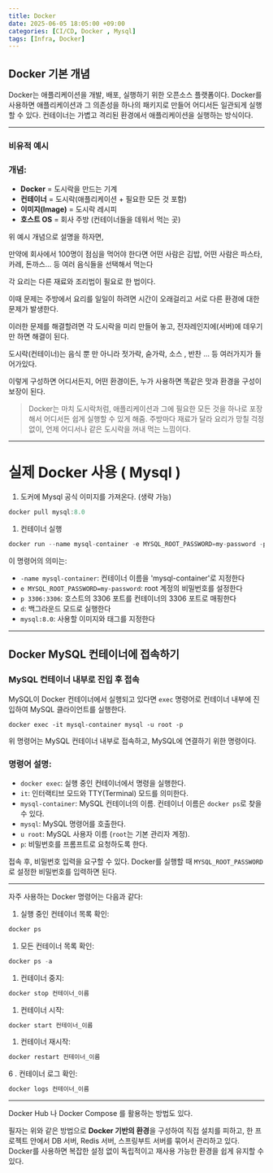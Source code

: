 ```yaml
---
title: Docker
date: 2025-06-05 18:05:00 +09:00
categories: [CI/CD, Docker , Mysql]
tags: [Infra, Docker]
---
```



## Docker 기본 개념

Docker는 애플리케이션을 개발, 배포, 실행하기 위한 오픈소스 플랫폼이다. Docker를 사용하면 애플리케이션과 그 의존성을 하나의 패키지로 만들어 어디서든 일관되게 실행할 수 있다. 컨테이너는 가볍고 격리된 환경에서 애플리케이션을 실행하는 방식이다.

---

### 비유적 예시

### 개념:

- **Docker** = 도시락을 만드는 기계
- **컨테이너** = 도시락(애플리케이션 + 필요한 모든 것 포함)
- **이미지(Image)** = 도시락 레시피
- **호스트 OS** = 회사 주방 (컨테이너들을 데워서 먹는 곳)

위 예시 개념으로 설명을 하자면, 

만약에 회사에서 100명이 점심을 먹어야 한다면 어떤 사람은 김밥, 어떤 사람은 파스타, 카레, 돈까스… 등 여러 음식들을 선택해서 먹는다 

각 요리는 다른 재료와 조리법이 필요로 한 법이다.

이때 문제는 주방에서 요리를 일일이 하려면 시간이 오래걸리고 서로 다른 환경에 대한 문제가 발생한다.

이러한 문제를 해결할려면 각 도시락을 미리 만들어 놓고,  전자레인지에(서버)에 데우기만 하면 해결이 된다.

도시락(컨테이너)는  음식 뿐 만 아니라 젓가락, 숟가락, 소스 , 반찬 … 등 여러가지가 들어가있다. 

이렇게 구성하면 어디서든지, 어떤 환경이든, 누가 사용하면 똑같은 맛과 환경을 구성이 보장이 된다.

> Docker는 마치 도시락처럼, 애플리케이션과 그에 필요한 모든 것을 하나로 포장해서 어디서든 쉽게 실행할 수 있게 해줌. 주방마다 재료가 달라 요리가 망칠 걱정 없이, 언제 어디서나 같은 도시락을 꺼내 먹는 느낌이다.
> 

---

# 실제 Docker 사용 ( Mysql )

1. 도커에 Mysql 공식 이미지를 가져온다. (생략 가능)

```java
docker pull mysql:8.0
```

1. 컨테이너 실행 

```java
docker run --name mysql-container -e MYSQL_ROOT_PASSWORD=my-password -p 3306:3306 -d mysql:8.0
```

이 명령어의 의미는:

- `-name mysql-container`: 컨테이너 이름을 'mysql-container'로 지정한다
- `e MYSQL_ROOT_PASSWORD=my-password`: root 계정의 비밀번호를 설정한다
- `p 3306:3306`: 호스트의 3306 포트를 컨테이너의 3306 포트로 매핑한다
- `d`: 백그라운드 모드로 실행한다
- `mysql:8.0`: 사용할 이미지와 태그를 지정한다

---

## Docker MySQL 컨테이너에 접속하기

### MySQL 컨테이너 내부로 진입 후 접속

MySQL이 Docker 컨테이너에서 실행되고 있다면 `exec` 명령어로 컨테이너 내부에 진입하여 MySQL 클라이언트를 실행한다.

`docker exec -it mysql-container mysql -u root -p`

위 명령어는 MySQL 컨테이너 내부로 접속하고, MySQL에 연결하기 위한 명령이다.

### 명령어 설명:

- `docker exec`: 실행 중인 컨테이너에서 명령을 실행한다.
- `it`: 인터랙티브 모드와 TTY(Terminal) 모드를 의미한다.
- `mysql-container`: MySQL 컨테이너의 이름. 컨테이너 이름은 `docker ps`로 찾을 수 있다.
- `mysql`: MySQL 명령어를 호출한다.
- `u root`: MySQL 사용자 이름 (`root`는 기본 관리자 계정).
- `p`: 비밀번호를 프롬프트로 요청하도록 한다.

접속 후, 비밀번호 입력을 요구할 수 있다. Docker를 실행할 때 `MYSQL_ROOT_PASSWORD`로 설정한 비밀번호를 입력하면 된다.

---

자주 사용하는 Docker 명령어는 다음과 같다:

1. 실행 중인 컨테이너 목록 확인:

```java
docker ps 
```

1. 모든 컨테이너 목록 확인:

```java
docker ps -a
```

1. 컨테이너 중지:

```java
docker stop 컨테이너_이름
```

1. 컨테이너 시작:

```java
docker start 컨테이너_이름
```

1. 컨테이너 재시작:

```java
docker restart 컨테이너_이름 
```

6 . 컨테이너 로그 확인:

```java
docker logs 컨테이너_이름
```

---

Docker Hub 나 Docker Compose 를 활용하는 방법도 있다.

필자는 위와 같은 방법으로 **Docker 기반의 환경**을 구성하여 직접 설치를 피하고, 한 프로젝트 안에서 DB 서버, Redis 서버, 스프링부트 서버를 묶어서 관리하고 있다. Docker를 사용하면 복잡한 설정 없이 독립적이고 재사용 가능한 환경을 쉽게 유지할 수 있다.